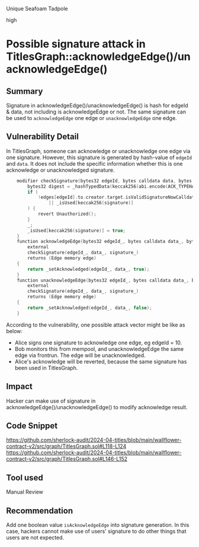 Unique Seafoam Tadpole

high

# Possible signature attack in TitlesGraph::acknowledgeEdge()/unacknowledgeEdge()

## Summary
Signature in acknowledgeEdge()/unacknowledgeEdge() is hash for edgeId & data, not including is acknowledgeEdge or not. The same signature can be used to `acknowledgeEdge` one edge or `unacknowledgeEdge` one edge.

## Vulnerability Detail
In TitlesGraph, someone can acknowledge or unacknowledge one edge via one signature. However, this signature is generated by hash-value of `edgeId` and `data`. It does not include the specific information whether this is one acknowledge or unacknowledged signature.   
```c
    modifier checkSignature(bytes32 edgeId, bytes calldata data, bytes calldata signature) {
        bytes32 digest = _hashTypedData(keccak256(abi.encode(ACK_TYPEHASH, edgeId, data)));
        if (
            !edges[edgeId].to.creator.target.isValidSignatureNowCalldata(digest, signature)
                || _isUsed[keccak256(signature)]
        ) {
            revert Unauthorized();
        }
        _;
        _isUsed[keccak256(signature)] = true;
    }
    function acknowledgeEdge(bytes32 edgeId_, bytes calldata data_, bytes calldata signature_)
        external
        checkSignature(edgeId_, data_, signature_)
        returns (Edge memory edge)
    {
        return _setAcknowledged(edgeId_, data_, true);
    }
    function unacknowledgeEdge(bytes32 edgeId_, bytes calldata data_, bytes calldata signature_)
        external
        checkSignature(edgeId_, data_, signature_)
        returns (Edge memory edge)
    {
        return _setAcknowledged(edgeId_, data_, false);
    }
```
According to the vulnerability, one possible attack vector might be like as below:
- Alice signs one signature to acknowledge one edge, eg edgeId = 10.
- Bob monitors this from mempool, and unacknowledgeEdge the same edge via frontrun. The edge will be unacknowledged.
- Alice's acknowledge will be reverted, because the same signature has been used in TitlesGraph.

## Impact
Hacker can make use of signature in acknowledgeEdge()/unacknowledgeEdge() to modify acknowledge result.

## Code Snippet
https://github.com/sherlock-audit/2024-04-titles/blob/main/wallflower-contract-v2/src/graph/TitlesGraph.sol#L118-L124
https://github.com/sherlock-audit/2024-04-titles/blob/main/wallflower-contract-v2/src/graph/TitlesGraph.sol#L146-L152
## Tool used

Manual Review

## Recommendation
Add one boolean value `isAcknowledgeEdge` into signature generation. In this case, hackers cannot make use of users' signature to do other things that users are not expected.
